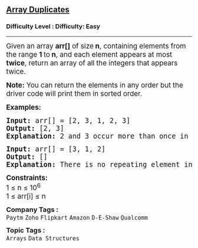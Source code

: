 <h2><a href="https://www.geeksforgeeks.org/problems/find-duplicates-in-an-array/1">Array Duplicates</a></h2><h3>Difficulty Level : Difficulty: Easy</h3><hr><div class="problems_problem_content__Xm_eO"><p><span style="font-size: 14pt;">Given an array <strong>arr[]</strong> of size<strong> n</strong>, containing elements from the range <strong>1 </strong>to<strong> n</strong>, and each element appears at most <strong>twice</strong>, return an array of all the integers that appears twice.</span></p>
<p><span style="font-size: 14pt;"><strong>Note:</strong> You can return the elements in any order but the driver code will print them in sorted order.</span></p>
<p><span style="font-size: 14pt;"><strong>Examples:</strong></span></p>
<pre><span style="font-size: 14pt;"><strong>Input: </strong>arr[] = [2, 3, 1, 2, 3]
<strong>Output: </strong>[2, 3] <strong>
Explanation: </strong>2 and 3 occur more than once in the given array.</span></pre>
<pre><span style="font-size: 14pt;"><strong>Input: </strong>arr[] = [3, 1, 2] <br><strong>Output: </strong>[]<strong><br>Explanation: </strong>There is no repeating element in the array, so the <span style="box-sizing: inherit;">output is empty.</span></span></pre>
<p><span style="font-size: 14pt;"><strong>Constraints:<br></strong>1 ≤ n ≤&nbsp;10<sup>6</sup></span><br><span style="font-size: 14pt;">1 ≤ arr[i] ≤ n</span></p></div><p><span style=font-size:18px><strong>Company Tags : </strong><br><code>Paytm</code>&nbsp;<code>Zoho</code>&nbsp;<code>Flipkart</code>&nbsp;<code>Amazon</code>&nbsp;<code>D-E-Shaw</code>&nbsp;<code>Qualcomm</code>&nbsp;<br><p><span style=font-size:18px><strong>Topic Tags : </strong><br><code>Arrays</code>&nbsp;<code>Data Structures</code>&nbsp;